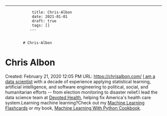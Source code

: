 ---
                title: Chris-Albon
                date: 2021-01-01    
                draft: true
                tags: []
               ---


            # Chris-Albon

# Chris Albon
Created: February 21, 2020 12:05 PM
URL: https://chrisalbon.com/
[I am a data scientist](https://chrisalbon.com/about/chris_albon/) with a decade of experience applying statistical learning, artificial intelligence, and software engineering to political, social, and humanitarian efforts -- from election monitoring to disaster relief.I lead the data science team at [Devoted Health](http://www.devoted.com/), helping fix America's health care system.Learning machine learning?Check out my [Machine Learning Flashcards](https://machinelearningflashcards.com/) or my book, [Machine Learning With Python Cookbook](https://amzn.to/2HwnWty).